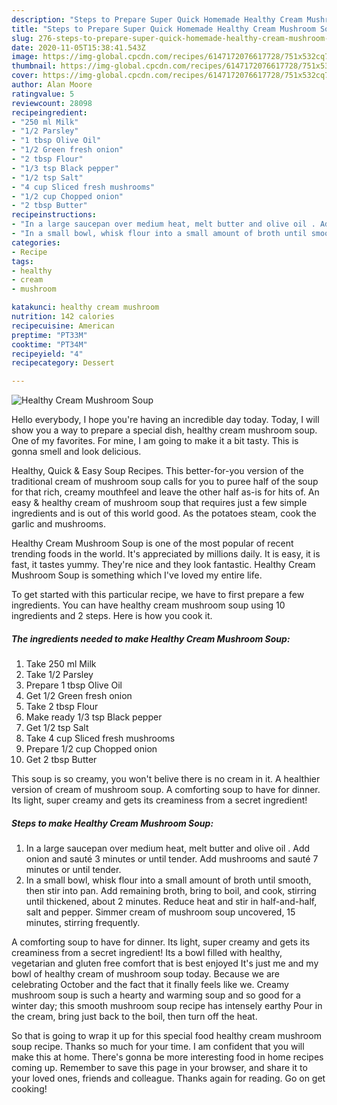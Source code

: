```yaml
---
description: "Steps to Prepare Super Quick Homemade Healthy Cream Mushroom Soup"
title: "Steps to Prepare Super Quick Homemade Healthy Cream Mushroom Soup"
slug: 276-steps-to-prepare-super-quick-homemade-healthy-cream-mushroom-soup
date: 2020-11-05T15:38:41.543Z
image: https://img-global.cpcdn.com/recipes/6147172076617728/751x532cq70/healthy-cream-mushroom-soup-recipe-main-photo.jpg
thumbnail: https://img-global.cpcdn.com/recipes/6147172076617728/751x532cq70/healthy-cream-mushroom-soup-recipe-main-photo.jpg
cover: https://img-global.cpcdn.com/recipes/6147172076617728/751x532cq70/healthy-cream-mushroom-soup-recipe-main-photo.jpg
author: Alan Moore
ratingvalue: 5
reviewcount: 28098
recipeingredient:
- "250 ml Milk"
- "1/2 Parsley"
- "1 tbsp Olive Oil"
- "1/2 Green fresh onion"
- "2 tbsp Flour"
- "1/3 tsp Black pepper"
- "1/2 tsp Salt"
- "4 cup Sliced fresh mushrooms"
- "1/2 cup Chopped onion"
- "2 tbsp Butter"
recipeinstructions:
- "In a large saucepan over medium heat, melt butter and olive oil . Add onion and sauté 3 minutes or until tender. Add mushrooms and sauté 7 minutes or until tender."
- "In a small bowl, whisk flour into a small amount of broth until smooth, then stir into pan. Add remaining broth, bring to boil, and cook, stirring until thickened, about 2 minutes. Reduce heat and stir in half-and-half, salt and pepper. Simmer cream of mushroom soup uncovered, 15 minutes, stirring frequently."
categories:
- Recipe
tags:
- healthy
- cream
- mushroom

katakunci: healthy cream mushroom 
nutrition: 142 calories
recipecuisine: American
preptime: "PT33M"
cooktime: "PT34M"
recipeyield: "4"
recipecategory: Dessert

---
```



![Healthy Cream Mushroom Soup](https://img-global.cpcdn.com/recipes/6147172076617728/751x532cq70/healthy-cream-mushroom-soup-recipe-main-photo.jpg)

Hello everybody, I hope you're having an incredible day today. Today, I will show you a way to prepare a special dish, healthy cream mushroom soup. One of my favorites. For mine, I am going to make it a bit tasty. This is gonna smell and look delicious.

Healthy, Quick &amp; Easy Soup Recipes. This better-for-you version of the traditional cream of mushroom soup calls for you to puree half of the soup for that rich, creamy mouthfeel and leave the other half as-is for hits of. An easy &amp; healthy cream of mushroom soup that requires just a few simple ingredients and is out of this world good. As the potatoes steam, cook the garlic and mushrooms.

Healthy Cream Mushroom Soup is one of the most popular of recent trending foods in the world. It's appreciated by millions daily. It is easy, it is fast, it tastes yummy. They're nice and they look fantastic. Healthy Cream Mushroom Soup is something which I've loved my entire life.


To get started with this particular recipe, we have to first prepare a few ingredients. You can have healthy cream mushroom soup using 10 ingredients and 2 steps. Here is how you cook it.

<!--inarticleads1-->

##### The ingredients needed to make Healthy Cream Mushroom Soup:

1. Take 250 ml Milk
1. Take 1/2 Parsley
1. Prepare 1 tbsp Olive Oil
1. Get 1/2 Green fresh onion
1. Take 2 tbsp Flour
1. Make ready 1/3 tsp Black pepper
1. Get 1/2 tsp Salt
1. Take 4 cup Sliced fresh mushrooms
1. Prepare 1/2 cup Chopped onion
1. Get 2 tbsp Butter


This soup is so creamy, you won&#39;t belive there is no cream in it. A healthier version of cream of mushroom soup. A comforting soup to have for dinner. Its light, super creamy and gets its creaminess from a secret ingredient! 

<!--inarticleads2-->

##### Steps to make Healthy Cream Mushroom Soup:

1. In a large saucepan over medium heat, melt butter and olive oil . Add onion and sauté 3 minutes or until tender. Add mushrooms and sauté 7 minutes or until tender.
1. In a small bowl, whisk flour into a small amount of broth until smooth, then stir into pan. Add remaining broth, bring to boil, and cook, stirring until thickened, about 2 minutes. Reduce heat and stir in half-and-half, salt and pepper. Simmer cream of mushroom soup uncovered, 15 minutes, stirring frequently.


A comforting soup to have for dinner. Its light, super creamy and gets its creaminess from a secret ingredient! Its a bowl filled with healthy, vegetarian and gluten free comfort that is best enjoyed It&#39;s just me and my bowl of healthy cream of mushroom soup today. Because we are celebrating October and the fact that it finally feels like we. Creamy mushroom soup is such a hearty and warming soup and so good for a winter day; this smooth mushroom soup recipe has intensely earthy Pour in the cream, bring just back to the boil, then turn off the heat. 

So that is going to wrap it up for this special food healthy cream mushroom soup recipe. Thanks so much for your time. I am confident that you will make this at home. There's gonna be more interesting food in home recipes coming up. Remember to save this page in your browser, and share it to your loved ones, friends and colleague. Thanks again for reading. Go on get cooking!
